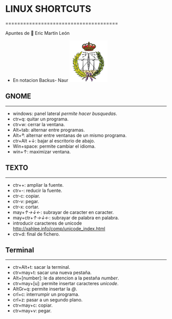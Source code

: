 # LINUX SHORTCUTS
======================================

Apuntes de 🦁
 Eric Martín León

* En notacion Backus- Naur
 ![icono euitt](./sEscudo.png )

## GNOME
----------------------
* windows: panel lateral _permite hacer busquedas_.
* ctr+q: quitar un programa. 
* ctr+w: cerrar la ventana.  
* Alt+tab: alternar entre programas.
* Alt+_ª_: alternar entre ventanas de un mismo programa.
* ctr+Alt +↓: bajar al escritorio de abajo.
* Win+space: permite cambiar el idioma. 
* win+↑: maximizar ventana.

## TEXTO
---------------------

* ctr++: ampliar la fuente. 
* ctr+-: reducir la fuente.
* ctr-c: copiar.
* ctr-v: pegar.
* ctr-x: cortar. 
* may+_↑→↓←_: subrayar de caracter en caracter. 
* may+ctr+_↑→↓←_: subrayar de palabra en palabra. 
* introducir caracteres de unicode <a> http://xahlee.info/comp/unicode_index.html</a>
* ctr+d: final de fichero. 

## Terminal
-------------------------

* ctr+Alt+t: sacar la terminal.
* ctr+may+t: sacar una nueva pestaña. 
* Alt+[number]: le da atencion a la pestaña _number_.
* ctr+may+[u]: permite insertar caracteres _unicode_.
* AltGr+q: permite insertar la  _@_.
* crl+c: interrumpir un programa. 
* crl+z: pasar a un segundo plano. 
* ctr+may+c: copiar. 
* ctr+may+v: pegar.


